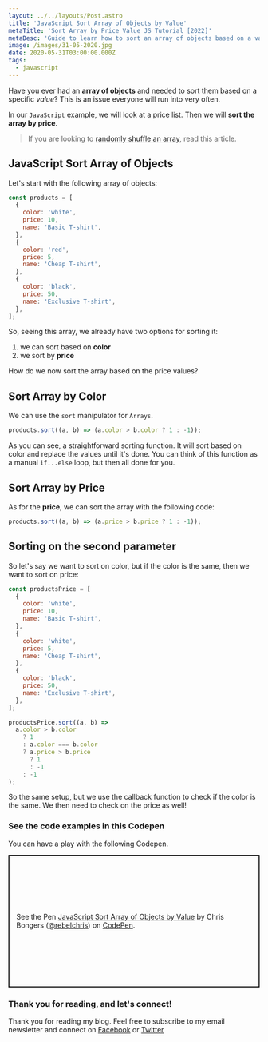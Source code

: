 ```yaml
---
layout: ../../layouts/Post.astro
title: 'JavaScript Sort Array of Objects by Value'
metaTitle: 'Sort Array by Price Value JS Tutorial [2022]'
metaDesc: 'Guide to learn how to sort an array of objects based on a value, like a price. See the code examples in the Codepen!'
image: /images/31-05-2020.jpg
date: 2020-05-31T03:00:00.000Z
tags:
  - javascript
---
```


Have you ever had an **array of objects** and needed to sort them based on a specific _value_?
This is an issue everyone will run into very often.

In our `JavaScript` example, we will look at a price list. Then we will **sort the array by price**.

> If you are looking to [randomly shuffle an array](https://daily-dev-tips.com/posts/vanilla-javascript-shuffle-array/), read this article.

## JavaScript Sort Array of Objects

Let's start with the following array of objects:

```js
const products = [
  {
    color: 'white',
    price: 10,
    name: 'Basic T-shirt',
  },
  {
    color: 'red',
    price: 5,
    name: 'Cheap T-shirt',
  },
  {
    color: 'black',
    price: 50,
    name: 'Exclusive T-shirt',
  },
];
```

So, seeing this array, we already have two options for sorting it:

1. we can sort based on **color**
2. we sort by **price**

How do we now sort the array based on the price values?

## Sort Array by Color

We can use the `sort` manipulator for `Arrays`.

```js
products.sort((a, b) => (a.color > b.color ? 1 : -1));
```

As you can see, a straightforward sorting function. It will sort based on color and replace the values until it's done.
You can think of this function as a manual `if...else` loop, but then all done for you.

## Sort Array by Price

As for the **price**, we can sort the array with the following code:

```js
products.sort((a, b) => (a.price > b.price ? 1 : -1));
```

## Sorting on the second parameter

So let's say we want to sort on color, but if the color is the same, then we want to sort on price:

```js
const productsPrice = [
  {
    color: 'white',
    price: 10,
    name: 'Basic T-shirt',
  },
  {
    color: 'white',
    price: 5,
    name: 'Cheap T-shirt',
  },
  {
    color: 'black',
    price: 50,
    name: 'Exclusive T-shirt',
  },
];

productsPrice.sort((a, b) =>
  a.color > b.color
    ? 1
    : a.color === b.color
    ? a.price > b.price
      ? 1
      : -1
    : -1
);
```

So the same setup, but we use the callback function to check if the color is the same. We then need to check on the price as well!

### See the code examples in this Codepen

You can have a play with the following Codepen.

<p class="codepen" data-height="265" data-theme-id="dark" data-default-tab="js,result" data-user="rebelchris" data-slug-hash="wvKVPPJ" style="height: 265px; box-sizing: border-box; display: flex; align-items: center; justify-content: center; border: 2px solid; margin: 1em 0; padding: 1em;" data-pen-title="JavaScript Sort Array of Objects by Value">
  <span>See the Pen <a href="https://codepen.io/rebelchris/pen/wvKVPPJ">
  JavaScript Sort Array of Objects by Value</a> by Chris Bongers (<a href="https://codepen.io/rebelchris">@rebelchris</a>)
  on <a href="https://codepen.io">CodePen</a>.</span>
</p>
<script async src="https://static.codepen.io/assets/embed/ei.js"></script>

### Thank you for reading, and let's connect!

Thank you for reading my blog. Feel free to subscribe to my email newsletter and connect on [Facebook](https://www.facebook.com/DailyDevTipsBlog) or [Twitter](https://twitter.com/DailyDevTips1)
